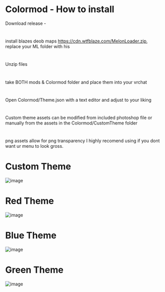 # Colormod - How to install
Download release - 
#
install blazes deob maps https://cdn.wtfblaze.com/MelonLoader.zip, replace your ML folder with his
#
Unzip files
#
take BOTH mods & Colormod folder and place them into your vrchat
#
Open Colormod/Theme.json with a text editor and adjust to your liking
#
Custom theme assets can be modified from included photoshop file or manually from the assets in the Colormod/CustomTheme folder
#
png assets allow for png transparency I highly recomend using if you dont want ur menu to look gross.

# Custom Theme
![image](https://user-images.githubusercontent.com/24737477/207200070-371d0a4e-070a-472f-8255-c6b5603289ee.png)

# Red Theme
![image](https://user-images.githubusercontent.com/24737477/207200114-cda9d2ef-e9f5-4f6c-94b1-a3c0bfa39d8d.png)

# Blue Theme
![image](https://user-images.githubusercontent.com/24737477/207200167-0730497e-2633-4e9d-af70-d866902eaae7.png)

# Green Theme
![image](https://user-images.githubusercontent.com/24737477/207200240-b8bafd2a-0a05-41e1-801a-d27a60949550.png)


